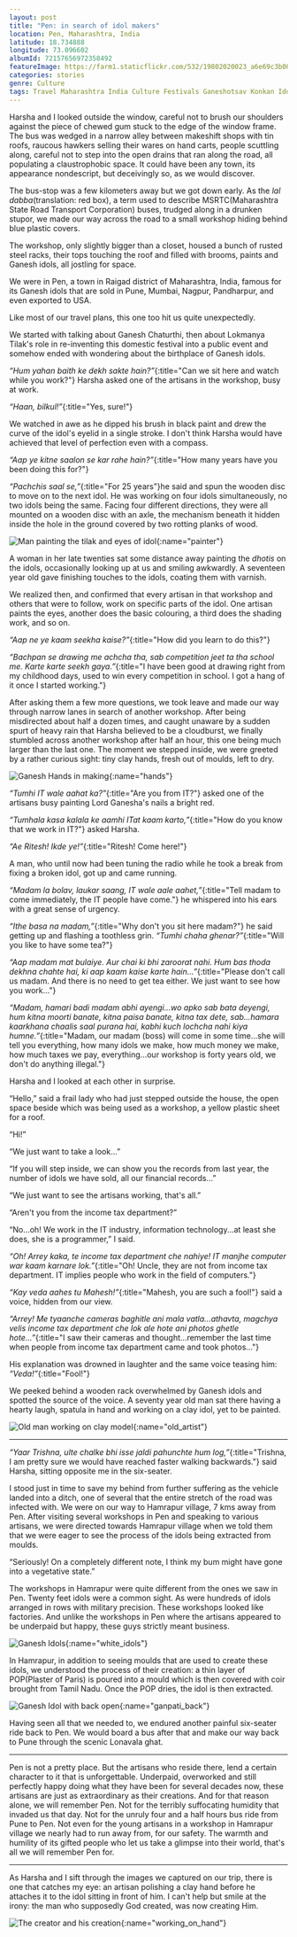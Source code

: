 ```yaml
---
layout: post
title: "Pen: in search of idol makers"
location: Pen, Maharashtra, India
latitude: 18.734888
longitude: 73.096602
albumId: 72157656972358492
featureImage: https://farm1.staticflickr.com/532/19802020023_a6e69c3b00_c.jpg
categories: stories
genre: Culture
tags: Travel Maharashtra India Culture Festivals Ganeshotsav Konkan Idols RuralIndia
---
```


Harsha and I looked outside the window, careful not to brush our shoulders against the piece of chewed gum stuck to the edge of the window frame. The bus was wedged in a narrow alley between makeshift shops with tin roofs, raucous hawkers selling their wares on hand carts, people scuttling along, careful not to step into the open drains that ran along the road, all populating a claustrophobic space. It could have been any town, its appearance nondescript, but deceivingly so, as we would discover. 

The bus-stop was a few kilometers away but we got down early. As the *lal dabba*(translation: red box), a term used to describe MSRTC(Maharashtra State Road Transport Corporation) buses, trudged along in a drunken stupor, we made our way across the road to a small workshop hiding behind blue plastic covers. 

The workshop, only slightly bigger than a closet, housed a bunch of rusted steel racks, their tops touching the roof and filled with brooms, paints and Ganesh idols, all jostling for space.

We were in Pen, a town in Raigad district of Maharashtra, India, famous for its Ganesh idols that are sold in Pune, Mumbai, Nagpur, Pandharpur, and even exported to USA.
	
Like most of our travel plans, this one too hit us quite unexpectedly.

We started with talking about Ganesh Chaturthi, then about Lokmanya Tilak's role in re-inventing this domestic festival into a public event and somehow ended with wondering about the birthplace of Ganesh idols. 

_“Hum yahan baith ke dekh sakte hain?”_{:title="Can we sit here and watch while you work?"} Harsha asked one of the artisans in the workshop, busy at work.

_“Haan, bilkul!”_{:title="Yes, sure!"}

We watched in awe as he dipped his brush in black paint and drew the curve of the idol's eyelid in a single stroke. I don't think Harsha would have achieved that level of perfection even with a compass.
	
_“Aap ye kitne saalon se kar rahe hain?”_{:title="How many years have you been doing this for?"}

_“Pachchis saal se,”_{:title="For 25 years"}he said and spun the wooden disc to move on to the next idol. He was working on four idols simultaneously, no two idols being the same. Facing four different directions, they were all mounted on a wooden disc with an axle, the mechanism beneath it hidden inside the hole in the ground covered by two rotting planks of wood. 

![Man painting the tilak and eyes of idol](){:name="painter"}

A woman in her late twenties sat some distance away painting the *dhotis* on the idols, occasionally looking up at us and smiling awkwardly. A 	seventeen year old gave finishing touches to the idols, coating them with varnish. 

We realized then, and confirmed that every artisan in that workshop and others that were to follow, work on specific parts of the idol. One artisan paints the eyes, another does the basic colouring, a third does the shading work, and so on.

_“Aap ne ye kaam seekha kaise?”_{:title="How did you learn to do this?"}

_“Bachpan se drawing me achcha tha, sab competition jeet ta tha school me. Karte karte seekh gaya.”_{:title="I have been good at drawing right from my childhood days, used to win every competition in school. I got a hang of it once I started working."}
	
After asking them a few more questions, we took leave and made our way through narrow lanes in search of another workshop. After being misdirected about half a dozen times, and caught unaware by a sudden spurt of heavy rain that Harsha believed to be a cloudburst, we finally stumbled across another workshop after half an hour, this one being much larger than the last one. The moment we stepped inside, we were greeted by a rather curious sight: tiny clay hands, fresh out of moulds, left to dry.

![Ganesh Hands in making](){:name="hands"}

_“Tumhi IT wale aahat ka?”_{:title="Are you from IT?"} asked one of the artisans busy painting Lord Ganesha's nails a bright red.

_“Tumhala kasa kalala ke aamhi ITat kaam karto,”_{:title="How do you know that we work in IT?"} asked Harsha.	

_“Ae Ritesh! Ikde ye!”_{:title="Ritesh! Come here!"}

A man, who until now had been tuning the radio while he took a break from fixing a broken idol, got up and came running. 

_“Madam la bolav, laukar saang, IT wale aale aahet,”_{:title="Tell madam to come immediately, the IT people have come."} he whispered into his ears with a great sense of urgency.

_“Ithe basa na madam,”_{:title="Why don't you sit here madam?"} he said getting up and flashing a toothless grin. _“Tumhi chaha ghenar?”_{:title="Will you like to have some tea?"}

_“Aap madam mat bulaiye. Aur chai ki bhi zaroorat nahi. Hum bas thoda dekhna chahte hai, ki aap kaam kaise karte hain...”_{:title="Please don't call us madam. And there is no need to get tea either. We just want to see how you work..."}

_“Madam, hamari badi madam abhi ayengi...wo apko sab bata deyengi, hum kitna moorti banate, kitna paisa banate, kitna tax dete, sab...hamara kaarkhana chaalis saal purana hai, kabhi kuch lochcha nahi kiya humne.”_{:title="Madam, our madam (boss) will come in some time...she will tell you everything, how many idols we make, how much money we make, how much taxes we pay, everything...our workshop is forty years old, we don't do anything illegal."}
	
Harsha and I looked at each other in surprise. 

“Hello,” said a frail lady who had just stepped outside the house, the open space beside which was being used as a workshop, a yellow plastic sheet for a roof.

“Hi!”

“We just want to take a look...”

“If you will step inside, we can show you the records from last year, the number of idols we have sold, all our financial records...”

“We just want to see the artisans working, that's all.”

“Aren't you from the income tax department?”

“No...oh! We work in the IT industry, information technology...at least she does, she is a programmer,” I said.

_“Oh! Arrey kaka, te income tax department che nahiye! IT manjhe computer war kaam karnare lok.”_{:title="Oh! Uncle, they are not from income tax department. IT implies people who work in the field of computers."}

_“Kay veda aahes tu Mahesh!”_{:title="Mahesh, you are such a fool!"} said a voice, hidden from our view.

_“Arrey! Me tyaanche cameras baghitle ani mala vatla...athavta, magchya velis income tax department che lok ale hote ani photos ghetle hote...”_{:title="I saw their cameras and thought...remember the last time when people from income tax department came and took photos..."}

His explanation was drowned in laughter and the same voice teasing him: _“Veda!”_{:title="Fool!"}

We peeked behind a wooden rack overwhelmed by Ganesh idols and spotted the source of the voice. A seventy year old man sat there having a hearty laugh, spatula in hand and working on a clay idol, yet to be painted. 

![Old man working on clay model](){:name="old_artist"}

***
														 
_“Yaar Trishna, ulte chalke bhi isse jaldi pahunchte hum log,”_{:title="Trishna, I am pretty sure we would have reached faster walking backwards."} said Harsha, sitting opposite me in the six-seater.
	
I stood just in time to save my behind from further suffering as the vehicle landed into a ditch, one of several that the entire stretch of the road was infected with. We were on our way to Hamrapur village, 7 kms away from Pen. After visiting several workshops in Pen and speaking to various artisans, we were directed towards Hamrapur village when we told them that we were eager to see the process of the idols being extracted from moulds. 

“Seriously! On a completely different note, I think my bum might have gone into a vegetative state.”

The workshops in Hamrapur were quite different from the ones we saw in Pen. Twenty feet idols were a common sight. As were hundreds of idols arranged in rows with military precision. These workshops looked like factories. And unlike the workshops in Pen where the artisans appeared to be underpaid but happy, these guys strictly meant business.

![Ganesh Idols](){:name="white_idols"}

In Hamrapur, in addition to seeing moulds that are used to create these idols, we understood the process of their creation: a thin layer of POP(Plaster of Paris) is poured into a mould which is then covered with coir brought from Tamil Nadu. Once the POP dries, the idol is then extracted. 

![Ganesh Idol with back open](){:name="ganpati_back"}

Having seen all that we needed to, we endured another painful six-seater ride back to Pen. We would board a bus after that and make our way back to Pune through the scenic Lonavala ghat.

***

Pen is not a pretty place. But the artisans who reside there, lend a certain character to it that is unforgettable. Underpaid, overworked and still perfectly happy doing what they have been for several decades now, these artisans are just as extraordinary as their creations. And for that reason alone, we will remember Pen. Not for the terribly suffocating humidity that invaded us that day. Not for the unruly four and a half hours bus ride from Pune to Pen. Not even for the young artisans in a workshop in Hamrapur village we nearly had to run away from, for our safety. The warmth and humility of its gifted people who let us take a glimpse into their world, that's all we will remember Pen for.

***

As Harsha and I sift through the images we captured on our trip, there is one that catches my eye: an artisan polishing a clay hand before he attaches it to the idol sitting in front of him. I can't help but smile at the irony: the man who supposedly God created, was now creating Him.

![The creator and his creation](){:name="working_on_hand"}
